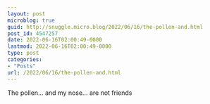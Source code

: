 ```yaml
---
layout: post
microblog: true
guid: http://snuggle.micro.blog/2022/06/16/the-pollen-and.html
post_id: 4547257
date: 2022-06-16T02:00:49-0000
lastmod: 2022-06-16T02:00:49-0000
type: post
categories:
- "Posts"
url: /2022/06/16/the-pollen-and.html
---
```

<p>The pollen… and my nose… are not friends</p>
